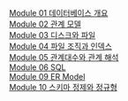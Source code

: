 <a href='https://github.com/gikpreet/class-relational_database/blob/main/Module%2001%20%EB%8D%B0%EC%9D%B4%ED%84%B0%EB%B2%A0%EC%9D%B4%EC%8A%A4%20%EA%B0%9C%EC%9A%94/01_introduction.adoc'> Module 01 데이터베이스 개요</a><br />
<a href='https://github.com/gikpreet/class-relational_database/blob/main/Module%2002%20%EA%B4%80%EA%B3%84%20%EB%AA%A8%EB%8D%B8/01_introduction.adoc'>Module 02 관계 모델</a><br />
<a href='[def]'>Module 03 디스크와 파일</a><br />
<a href='https://github.com/gikpreet/class-relational_database/blob/main/Module%2004%20%ED%8C%8C%EC%9D%BC%EC%A1%B0%EC%A7%81%EA%B3%BC%20%EC%9D%B8%EB%8D%B1%EC%8A%A4/01_file_and_index.adoc'>Module 04 파일 조직과 인덱스</a><br />
<a href='https://github.com/gikpreet/class-relational_database/blob/main/Module%2005%20%EA%B4%80%EA%B3%84%EB%8C%80%EC%88%98%EC%99%80%20%EA%B4%80%EA%B3%84%ED%95%B4%EC%84%9D/01_algebra_calcurus.adoc'>Module 05 관계대수와 관계 해석</a><br />
<a href='https://github.com/gikpreet/class-relational_database/blob/main/Module%2006%20SQL/01_introduction.adoc'>Module 06 SQL</a><br />
<a href=''>
<a href='https://github.com/gikpreet/class-relational_database/blob/main/Module%2009%20ER%20Model/01_introduction.adoc'>Module 09 ER Model</a><br />
<a href='https://github.com/gikpreet/class-relational_database/blob/main/Module%2010%20%EC%8A%A4%ED%82%A4%EB%A7%88%20%EC%A0%95%EC%A0%9C%EC%99%80%20%EC%A0%95%EA%B7%9C%ED%98%95/01_schema_refine.adoc'>Module 10 스키마 정제와 정규형</a><br />